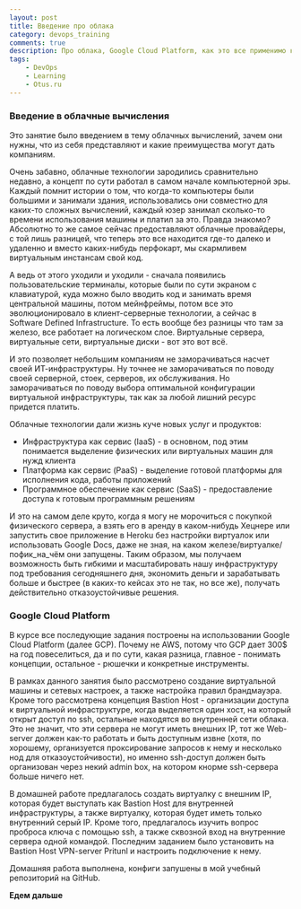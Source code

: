 ```yaml
---
layout: post
title: Введение про облака
category: devops_training
comments: true
description: Про облака, Google Cloud Platform, как это все применимо к DevOps
tags:
    - DevOps
    - Learning
    - Otus.ru
---
```


### Введение в облачные вычисления

Это занятие было введением в тему облачных вычислений, зачем они нужны, что из себя представляют и какие преимущества могут дать компаниям.

Очень забавно, облачные технологии зародились сравнительно недавно, а концепт по сути работал в самом начале компьютерной эры. Каждый помнит истории о том, что когда-то компьютеры были большими и занимали здания, использовались они совместно для каких-то сложных вычислений, каждый юзер занимал сколько-то времени использования машины и платил за это. Правда знакомо? Абсолютно то же самое сейчас предоставляют облачные провайдеры, с той лишь разницей, что теперь это все находится где-то далеко и удаленно и вместо каких-нибудь перфокарт, мы скармливем виртуальным инстансам свой код.

А ведь от этого уходили и уходили - сначала появились пользовательские терминалы, которые были по сути экраном с клавиатурой, куда можно было вводить код и занимать время центральной машины, потом мейнфреймы, потом все это эволюционировало в клиент-серверные технологии, а сейчас в Software Defined Infrastructure. То есть вообще без разницы что там за железо, все работает на логическом слое. Виртуальные сервера, виртуальные сети, виртуальные диски - вот это вот всё.

И это позволяет небольшим компаниям не заморачиваться насчет своей ИТ-инфраструктуры. Ну точнее не заморачиваться по поводу своей серверной, стоек, серверов, их обслуживания. Но заморачиваться по поводу выбора оптимальной конфигурации виртуальной инфраструктуры, так как за любой лишний ресурс придется платить.

Облачные технологии дали жизнь куче новых услуг и продуктов:

- Инфраструктура как сервис (IaaS) - в основном, под этим понимается выделение физических или виртуальных машин для нужд клиента
- Платформа как сервис (PaaS) - выделение готовой платформы для исполнения кода, работы приложений
- Программное обеспечение как сервис (SaaS) - предоставление доступа к готовым программным решениям

И это на самом деле круто, когда я могу не морочиться с покупкой физического сервера, а взять его в аренду в каком-нибудь Хецнере или запустить свое приложение в Heroku без настройки виртуалок или использовать Google Docs, даже не зная, на каком железе/виртуалке/пофик_на_чём они запущены. Таким образом, мы получаем возможность быть гибкими и масштабировать нашу инфраструктуру под требования сегодняшнего дня, экономить деньги и зарабатывать больше и быстрее (в каких-то кейсах это не так, но все же), получать действительно отказоустойчивые решения.

### Google Cloud Platform

В курсе все последующие задания построены на использовании Google Cloud Platform (далее GCP). Почему не AWS, потому что GCP дает 300$ на год повеселиться, да и по сути, какая разница, главное - понимать концепции, остальное - рюшечки и конкретные инструменты.

В рамках данного занятия было рассмотрено создание виртуальной машины и сетевых настроек, а также настройка правил брандмауэра. Кроме того рассмотрена концепция Bastion Host - организации доступа к виртуальной инфраструктуре, когда выделяется один хост, на который открыт доступ по ssh, остальные находятся во внутренней сети облака. Это не значит, что эти сервера не могут иметь внешних IP, тот же Web-server должен как-то работать и быть доступным извне (хотя, по хорошему, организуется проксирование запросов к нему и несколько нод для отказоустойчивости), но именно ssh-доступ должен быть организован через некий admin box, на котором кнорме ssh-сервера больше ничего нет.

В домашней работе предлагалось создать виртуалку с внешним IP, которая будет выступать как Bastion Host для внутренней инфраструктуры, а также виртуалку, которая будет иметь только внутренний серый IP. Кроме того, предлагалось изучить вопрос проброса ключа с помощью ssh, а также сквозной вход на внутренние сервера одной командой. Последним заданием было установить на Bastion Host VPN-server Pritunl и настроить подключение к нему.

Домашняя работа выполнена, конфиги запушены в мой учебный репозиторий на GitHub.

**Едем дальше**
